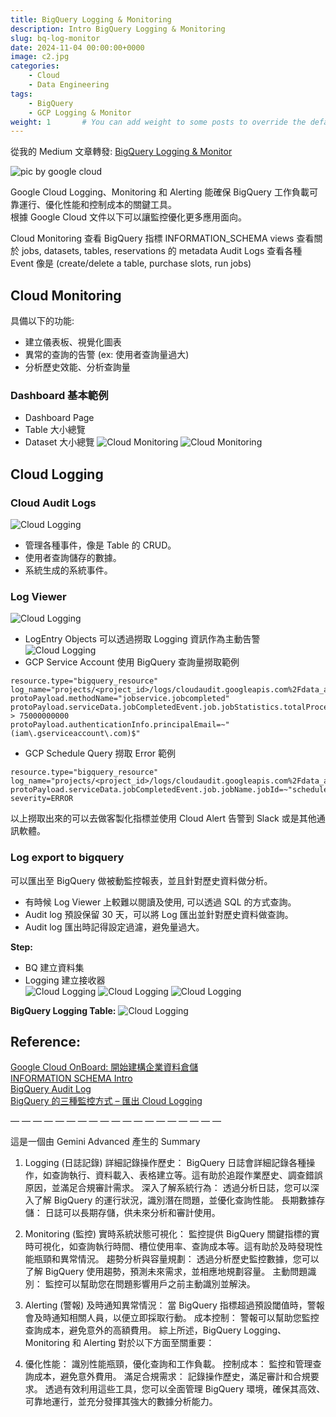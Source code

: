 ```yaml
---
title: BigQuery Logging & Monitoring
description: Intro BigQuery Logging & Monitoring
slug: bq-log-monitor
date: 2024-11-04 00:00:00+0000
image: c2.jpg
categories:
    - Cloud
    - Data Engineering
tags:
    - BigQuery
    - GCP Logging & Monitor
weight: 1       # You can add weight to some posts to override the default sorting (date descending)
---
```

從我的 Medium 文章轉發: [BigQuery Logging & Monitor
](https://medium.com/sq-catch-and-note/bigquery-logging-monitor-84892efb3376)

![pic by google cloud](cover.jpg)

Google Cloud Logging、Monitoring 和 Alerting 能確保 BigQuery 工作負載可靠運行、優化性能和控制成本的關鍵工具。  
根據 Google Cloud 文件以下可以讓監控優化更多應用面向。

Cloud Monitoring 查看 BigQuery 指標
INFORMATION_SCHEMA views 查看關於 jobs, datasets, tables, reservations 的 metadata
Audit Logs 查看各種 Event 像是 (create/delete a table, purchase slots, run jobs)

## Cloud Monitoring
具備以下的功能:

- 建立儀表板、視覺化圖表
- 異常的查詢的告警 (ex: 使用者查詢量過大)
- 分析歷史效能、分析查詢量
### Dashboard 基本範例
- Dashboard Page
- Table 大小總覽
- Dataset 大小總覽
![Cloud Monitoring](d1.jpg)
![Cloud Monitoring](d2.jpg)

## Cloud Logging
### Cloud Audit Logs
![Cloud Logging](l1.jpg)
- 管理各種事件，像是 Table 的 CRUD。
- 使用者查詢儲存的數據。
- 系統生成的系統事件。
### Log Viewer
![Cloud Logging](l2.jpg)
- LogEntry Objects
可以透過撈取 Logging 資訊作為主動告警
![Cloud Logging](l3.jpg)
- GCP Service Account 使用 BigQuery 查詢量撈取範例
```
resource.type="bigquery_resource"
log_name="projects/<project_id>/logs/cloudaudit.googleapis.com%2Fdata_access"
protoPayload.methodName="jobservice.jobcompleted"
protoPayload.serviceData.jobCompletedEvent.job.jobStatistics.totalProcessedBytes > 75000000000
protoPayload.authenticationInfo.principalEmail=~"(iam\.gserviceaccount\.com)$" 
```
- GCP Schedule Query 撈取 Error 範例
```
resource.type="bigquery_resource"
log_name="projects/<project_id>/logs/cloudaudit.googleapis.com%2Fdata_access"
protoPayload.serviceData.jobCompletedEvent.job.jobName.jobId=~"scheduled_query"
severity=ERROR
```
以上撈取出來的可以去做客製化指標並使用 Cloud Alert 告警到 Slack 或是其他通訊軟體。
### Log export to bigquery
可以匯出至 BigQuery 做被動監控報表，並且針對歷史資料做分析。
- 有時候 Log Viewer 上較難以閱讀及使用, 可以透過 SQL 的方式查詢。
- Audit log 預設保留 30 天，可以將 Log 匯出並針對歷史資料做查詢。
- Audit log 匯出時記得設定過濾，避免量過大。 

**Step:**
- BQ 建立資料集
- Logging 建立接收器  
![Cloud Logging](l4.jpg)
![Cloud Logging](l5.jpg)
![Cloud Logging](l6.jpg)

**BigQuery Logging Table:**
![Cloud Logging](l7.jpg)


## Reference:
[Google Cloud OnBoard: 開始建構企業資料倉儲](https://cloudonair.withgoogle.com/events/taiwan-cloud-onboard-architecting-data-warehouse-2022)  
[INFORMATION SCHEMA Intro](https://cloud.google.com/bigquery/docs/information-schema-intro)  
[BigQuery Audit Log](https://cloud.google.com/bigquery/docs/introduction-audit-workloads)  
[BigQuery 的三種監控方式 – 匯出 Cloud Logging](https://ithelp.ithome.com.tw/m/articles/10308217)

— — — — — — — — — — — — — — — — — — —

這是一個由 Gemini Advanced 產生的 Summary

1. Logging (日誌記錄)
詳細記錄操作歷史： BigQuery 日誌會詳細記錄各種操作，如查詢執行、資料載入、表格建立等。這有助於追蹤作業歷史、調查錯誤原因，並滿足合規審計需求。
深入了解系統行為： 透過分析日誌，您可以深入了解 BigQuery 的運行狀況，識別潛在問題，並優化查詢性能。
長期數據存儲： 日誌可以長期存儲，供未來分析和審計使用。

2. Monitoring (監控)
實時系統狀態可視化： 監控提供 BigQuery 關鍵指標的實時可視化，如查詢執行時間、槽位使用率、查詢成本等。這有助於及時發現性能瓶頸和異常情況。
趨勢分析與容量規劃： 透過分析歷史監控數據，您可以了解 BigQuery 使用趨勢，預測未來需求，並相應地規劃容量。
主動問題識別： 監控可以幫助您在問題影響用戶之前主動識別並解決。

3. Alerting (警報)
及時通知異常情況： 當 BigQuery 指標超過預設閾值時，警報會及時通知相關人員，以便立即採取行動。
成本控制： 警報可以幫助您監控查詢成本，避免意外的高額費用。
綜上所述，BigQuery Logging、Monitoring 和 Alerting 對於以下方面至關重要：

4. 優化性能： 識別性能瓶頸，優化查詢和工作負載。
控制成本： 監控和管理查詢成本，避免意外費用。
滿足合規需求： 記錄操作歷史，滿足審計和合規要求。
透過有效利用這些工具，您可以全面管理 BigQuery 環境，確保其高效、可靠地運行，並充分發揮其強大的數據分析能力。
